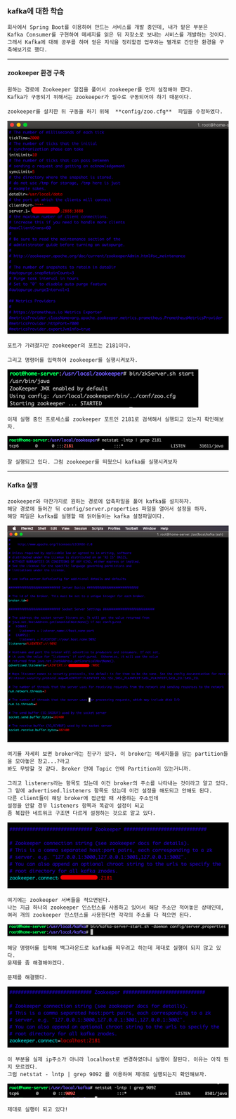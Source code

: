 ### kafka에 대한 학습
    회사에서 Spring Boot를 이용하여 만드는 서비스를 개발 중인데, 내가 맡은 부분은
    Kafka Consumer를 구현하여 메세지를 읽은 뒤 저장소로 보내는 서비스를 개발하는 것이다.
    그래서 Kafka에 대해 공부를 하며 얻은 지식을 정리할겸 업무와는 별개로 간단한 환경을 구축해보기로 했다.
    
------------------------------------------------------------------------------------
#### zookeeper 환경 구축
    원하는 경로에 Zookeeper 알집을 풀어서 zookeeper를 먼저 설정해야 한다. 
    Kafka가 구동되기 위해서는 zookeeper가 필수로 구동되어야 하기 때문이다.
    
    zookeeper를 설치한 뒤 구동을 하기 위해  **config/zoo.cfg**  파일을 수정하였다.
    
<img src="/image/zookeeper setting.png"></img>

    포트가 가려졌지만 zookeeper의 포트는 2181이다.
    
    그리고 명령어를 입력하여 zookeeper를 실행시켜보자.
<img src="/image/zookeeper start.png"></img>

    이제 실행 중인 프로세스를 zookeeper 포트인 2181로 검색해서 실행되고 있는지 확인해보자.
<img src="/image/zookeeper port.png"></img>

    잘 실행되고 있다. 그럼 zookeeper를 띄웠으니 kafka를 실행시켜보자
-----------------------------------------------------------------------------------
#### Kafka 실행
    zookeeper와 마찬가지로 원하는 경로에 압축파일을 풀어 kafka를 설치하자.
    해당 경로에 들어간 뒤 config/server.properties 파일을 열어서 설정을 하자.
    해당 파일은 kafka를 실행할 때 읽어들이는 kafka 설정파일이다.
<img src="/image/kafka server.png"></img>

    여기를 자세히 보면 broker라는 친구가 있다. 이 broker는 메세지들을 담는 partition들을 모아놓은 창고...?라고
    봐도 무방할 것 같다. Broker 안에 Topic 안에 Partition이 있는거니까.
    
    그리고 listeners라는 항목도 있는데 이건 broker의 주소를 나타내는 것이라고 알고 있다.
    그 밑에 advertised.listeners 항목도 있는데 이건 설정을 해도되고 안해도 된다. 
    다른 client들이 해당 broker에 접근할 때 사용하는 주소인데
    설정을 안할 경우 listeners 항목과 똑같이 설정이 되고 
    좀 복잡한 네트워크 구조면 다르게 설정하는 것으로 알고 있다.
<img src="/image/kafka server zookeeper.png"></img>
    
    
    여기에는 zookeeper 서버들을 적으면된다. 
    나는 지금 하나의 zookeeper 인스턴스를 사용하고 있어서 해당 주소만 적어놓은 상태인데, 
    여러 개의 zookeeper 인스턴스를 사용한다면 각각의 주소를 다 적으면 된다.
    
<img src="/image/kafka daemon.png"></img>

    해당 명령어를 입력해 백그라운드로 kafka를 띄우려고 하는데 제대로 실행이 되지 않고 있다.
    문제를 좀 해결해야겠다.

    문제를 해결했다.
<img src="/image/kafka zookeeper fix.png"></img>

    이 부분을 실제 ip주소가 아니라 localhost로 변경하였더니 실행이 잘된다. 이유는 아직 뭔지 모르겠다.
    그럼 netstat - lntp | grep 9092 를 이용하여 제대로 실행되는지 확인해보자.
<img src="/image/kafka success.png"></img>

    제대로 실행이 되고 있다!
  
    
